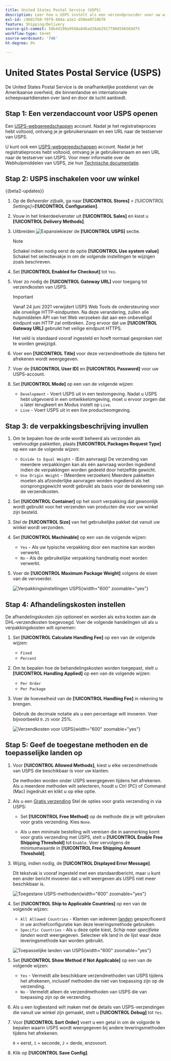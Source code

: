 ```yaml
---
title: United States Postal Service (USPS)
description: Leer hoe u USPS instelt als een verzendprovider voor uw winkel.
exl-id: c9601fb8-f0f9-484a-a2e1-d50ee0f2dbf0
feature: Shipping/Delivery
source-git-commit: 50b44190a9568a8d6ad38ab29177904596569d75
workflow-type: tm+mt
source-wordcount: '746'
ht-degree: 0%

---
```


# United States Postal Service (USPS)

De United States Postal Service is de onafhankelijke postdienst van de Amerikaanse overheid, die binnenlandse en internationale scheepvaartdiensten over land en door de lucht aanbiedt.

## Stap 1: Een verzendaccount voor USPS openen

Een [USPS-webgereedschappen][1] account. Nadat je het registratieproces hebt voltooid, ontvang je je gebruikersnaam en een URL naar de testserver van USPS.

U kunt ook een [USPS-webgereedschappen][1] account. Nadat je het registratieproces hebt voltooid, ontvang je je gebruikersnaam en een URL naar de testserver van USPS. Voor meer informatie over de Webhulpmiddelen van USPS, zie hun [Technische documentatie][2].

## Stap 2: USPS inschakelen voor uw winkel

{{beta2-updates}}

1. Op de _Beheerder_ zijbalk, ga naar **[!UICONTROL Stores]** > _[!UICONTROL Settings]_>**[!UICONTROL Configuration]**.

1. Vouw in het linkerdeelvenster uit **[!UICONTROL Sales]** en kiest u **[!UICONTROL Delivery Methods]**.

1. Uitbreiden ![Expansiekiezer](../assets/icon-display-expand.png) de **[!UICONTROL USPS]** sectie.

   >[!NOTE]
   >
   >Schakel indien nodig eerst de optie **[!UICONTROL Use system value]** Schakel het selectievakje in om de volgende instellingen te wijzigen zoals beschreven.

1. Set **[!UICONTROL Enabled for Checkout]** tot `Yes`.

1. Voer zo nodig de **[!UICONTROL Gateway URL]** voor toegang tot verzendkosten van USPS.

   >[!IMPORTANT]
   >
   >Vanaf 24 juni 2021 verwijdert USPS Web Tools de ondersteuning voor alle onveilige HTTP-eindpunten. Na deze verandering, zullen alle hulpmiddelen API van het Web verzoeken dat aan een onbeveiligd eindpunt van HTTP zal ontbreken. Zorg ervoor dat uw **[!UICONTROL Gateway URL]** gebruikt het veilige eindpunt HTTPS.

   Het veld is standaard vooraf ingesteld en hoeft normaal gesproken niet te worden gewijzigd.

1. Voer een **[!UICONTROL Title]** voor deze verzendmethode die tijdens het afrekenen wordt weergegeven.

1. Voer de **[!UICONTROL User ID]** en **[!UICONTROL Password]** voor uw USPS-account.

1. Set **[!UICONTROL Mode]** op een van de volgende wijzen:

   - `Development` - Voert USPS uit in een testomgeving. Nadat u USPS hebt uitgevoerd in een ontwikkelomgeving, moet u ervoor zorgen dat u later terugkeert en Modus instelt op `Live`.
   - `Live` - Voert USPS uit in een live productieomgeving.

## Stap 3: de verpakkingsbeschrijving invullen

1. Om te bepalen hoe de orde wordt beheerd als verzonden als veelvoudige pakketten, plaats **[!UICONTROL Packages Request Type]** op een van de volgende wijzen:

   - `Divide to Equal Weight` - (Eén aanvraag) De verzending van meerdere verpakkingen kan als één aanvraag worden ingediend indien de verpakkingen worden gedeeld door hetzelfde gewicht.
   - `Use Origin Weight` - (Meerdere verzoeken) Meerdere pakketten moeten als afzonderlijke aanvragen worden ingediend als het oorsprongsgewicht wordt gebruikt als basis voor de berekening van de verzendkosten.

1. Set **[!UICONTROL Container]** op het soort verpakking dat gewoonlijk wordt gebruikt voor het verzenden van producten die voor uw winkel zijn besteld.

1. Stel de **[!UICONTROL Size]** van het gebruikelijke pakket dat vanuit uw winkel wordt verzonden.

1. Set **[!UICONTROL Machinable]** op een van de volgende wijzen:

   - `Yes` - Als uw typische verpakking door een machine kan worden verwerkt.
   - `No` - Als de gebruikelijke verpakking handmatig moet worden verwerkt.

1. Voer de **[!UICONTROL Maximum Package Weight]** volgens de eisen van de vervoerder.

   ![Verpakkingsinstellingen USPS](../configuration-reference/sales/assets/delivery-methods-usps-packaging.png){width="600" zoomable="yes"}

## Stap 4: Afhandelingskosten instellen

De afhandelingskosten zijn optioneel en worden als extra kosten aan de DHL-verzendkosten toegevoegd. Voer de volgende handelingen uit als u verpakkingskosten wilt opnemen:

1. Set **[!UICONTROL Calculate Handling Fee]** op een van de volgende wijzen:

   - `Fixed`
   - `Percent`

1. Om te bepalen hoe de behandelingskosten worden toegepast, stelt u **[!UICONTROL Handling Applied]** op een van de volgende wijzen:

   - `Per Order`
   - `Per Package`

1. Voer de hoeveelheid van de **[!UICONTROL Handling Fee]** in rekening te brengen.

   Gebruik de decimale notatie als u een percentage wilt invoeren. Voer bijvoorbeeld `0.25` voor 25%.

   ![Verzendkosten voor USPS](../configuration-reference/sales/assets/delivery-methods-usps-handling-fee.png){width="600" zoomable="yes"}

## Stap 5: Geef de toegestane methoden en de toepasselijke landen op

1. Voor **[!UICONTROL Allowed Methods]**, kiest u elke verzendmethode van USPS die beschikbaar is voor uw klanten.

   De methoden worden onder USPS weergegeven tijdens het afrekenen. Als u meerdere methoden wilt selecteren, houdt u Ctrl (PC) of Command (Mac) ingedrukt en klikt u op elke optie.

1. Als u een [Gratis verzending](shipping-free.md) Stel de opties voor gratis verzending in via USPS:

   - Set **[!UICONTROL Free Method]** op de methode die je wilt gebruiken voor gratis verzending. Kies `None`.

   - Als u een minimale bestelling wilt vereisen die in aanmerking komt voor gratis verzending met USPS, stelt u **[!UICONTROL Enable Free Shipping Threshold]** tot `Enable`. Voer vervolgens de minimumwaarde in **[!UICONTROL Free Shipping Amount Threshold]**.

1. Wijzig, indien nodig, de **[!UICONTROL Displayed Error Message]**.

   Dit tekstvak is vooraf ingesteld met een standaardbericht, maar u kunt een ander bericht invoeren dat u wilt weergeven als USPS niet meer beschikbaar is.

   ![Toegestane USPS-methoden](../configuration-reference/sales/assets/delivery-methods-usps-allowed-methods.png){width="600" zoomable="yes"}

1. Set **[!UICONTROL Ship to Applicable Countries]** op een van de volgende wijzen:

   - `All Allowed Countries` - Klanten van iedereen [landen](../getting-started/store-details.md#country-options) gespecificeerd in uw archiefconfiguratie kan deze leveringsmethode gebruiken.
   - `Specific Countries` - Als u deze optie kiest, _Schip naar specifieke landen_ wordt weergegeven. Selecteer elk land in de lijst waar deze leveringsmethode kan worden gebruikt.

   ![Toepasselijke landen van USPS](../configuration-reference/sales/assets/delivery-methods-usps-countries.png){width="600" zoomable="yes"}

1. Set **[!UICONTROL Show Method if Not Applicable]** op een van de volgende wijzen:

   - `Yes` - Vermeldt alle beschikbare verzendmethoden van USPS tijdens het afrekenen, inclusief methoden die niet van toepassing zijn op de verzending.
   - `No` - Vermeldt alleen de verzendmethoden van USPS die van toepassing zijn op de verzending.

1. Als u een logbestand wilt maken met de details van USPS-verzendingen die vanuit uw winkel zijn gemaakt, stelt u **[!UICONTROL Debug]** tot `Yes`.

1. Voor **[!UICONTROL Sort Order]** voert u een getal in om de volgorde te bepalen waarin USPS wordt weergegeven bij andere leveringsmethoden tijdens het afrekenen.

   `0` = eerst, `1` = seconde, `2` = derde, enzovoort.

1. Klik op **[!UICONTROL Save Config]**.


[1]: https://secure.shippingapis.com/registration/
[2]: https://www.usps.com/business/web-tools-apis/welcome.htm
